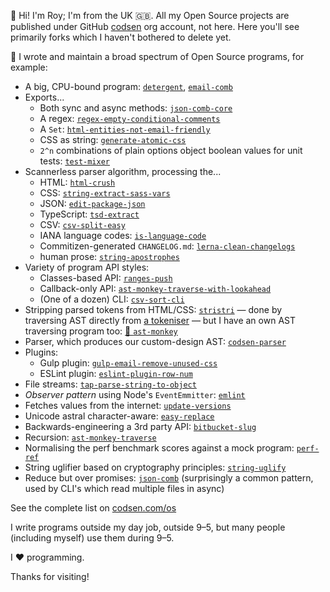 👋 Hi! I'm Roy; I'm from the UK 🇬🇧. All my Open Source projects are published under GitHub [codsen](https://github.com/codsen) org account, not here. Here you'll see primarily forks which I haven't bothered to delete yet.

🔭 I wrote and maintain a broad spectrum of Open Source programs, for example:

- A big, CPU-bound program: [`detergent`](https://codsen.com/os/detergent), [`email-comb`](https://codsen.com/os/email-comb)
- Exports...
	- Both sync and async methods: [`json-comb-core`](https://codsen.com/os/json-comb-core)
	- A regex: [`regex-empty-conditional-comments`](https://codsen.com/os/regex-empty-conditional-comments)	
	- A `Set`: [`html-entities-not-email-friendly`](https://codsen.com/os/html-entities-not-email-friendly)
	- CSS as string: [`generate-atomic-css`](https://codsen.com/os/generate-atomic-css)
	- `2^n` combinations of plain options object boolean values for unit tests: [`test-mixer`](https://codsen.com/os/test-mixer)
- Scannerless parser algorithm, processing the...
	- HTML: [`html-crush`](https://codsen.com/os/html-crush)
	- CSS: [`string-extract-sass-vars`](https://codsen.com/os/string-extract-sass-vars)
	- JSON: [`edit-package-json`](https://codsen.com/os/edit-package-json)
	- TypeScript: [`tsd-extract`](https://codsen.com/os/tsd-extract)
	- CSV: [`csv-split-easy`](https://codsen.com/os/csv-split-easy)
	- IANA language codes: [`is-language-code`](https://codsen.com/os/is-language-code)
	- Commitizen-generated `CHANGELOG.md`: [`lerna-clean-changelogs`](https://codsen.com/os/lerna-clean-changelogs)
	- human prose: [`string-apostrophes`](https://codsen.com/os/string-apostrophes)
- Variety of program API styles:
	- Classes-based API: [`ranges-push`](https://codsen.com/os/ranges-push)
	- Callback-only API: [`ast-monkey-traverse-with-lookahead`](https://codsen.com/os/ast-monkey-traverse-with-lookahead)
	- (One of a dozen) CLI: [`csv-sort-cli`](https://codsen.com/os/csv-sort-cli)
- Stripping parsed tokens from HTML/CSS: [`stristri`](https://codsen.com/os/stristri) — done by traversing AST directly from [a tokeniser](https://codsen.com/os/codsen-tokenizer) — but I have an own AST traversing program too: [🐒 `ast-monkey`](https://codsen.com/os/ast-monkey)
- Parser, which produces our custom-design AST: [`codsen-parser`](https://codsen.com/os/codsen-parser)
- Plugins:
	- Gulp plugin: [`gulp-email-remove-unused-css`](https://codsen.com/os/gulp-email-remove-unused-css)
	- ESLint plugin: [`eslint-plugin-row-num`](https://codsen.com/os/eslint-plugin-row-num)
- File streams: [`tap-parse-string-to-object`](https://codsen.com/os/tap-parse-string-to-object)
- _Observer pattern_ using Node's `EventEmmitter`: [`emlint`](https://codsen.com/os/emlint)
- Fetches values from the internet: [`update-versions`](https://codsen.com/os/update-versions)
- Unicode astral character-aware: [`easy-replace`](https://codsen.com/os/easy-replace)
- Backwards-engineering a 3rd party API: [`bitbucket-slug`](https://codsen.com/os/bitbucket-slug)
- Recursion: [`ast-monkey-traverse`](https://codsen.com/os/ast-monkey-traverse)
- Normalising the perf benchmark scores against a mock program: [`perf-ref`](https://codsen.com/os/perf-ref)
- String uglifier based on cryptography principles: [`string-uglify`](https://codsen.com/os/string-uglify)
- Reduce but over promises: [`json-comb`](https://codsen.com/os/json-comb) (surprisingly a common pattern, used by CLI's which read multiple files in async)

See the complete list on [codsen.com/os](https://codsen.com/os)

I write programs outside my day job, outside 9–5, but many people (including myself) use them during 9–5.

I ❤️ programming.

Thanks for visiting!
